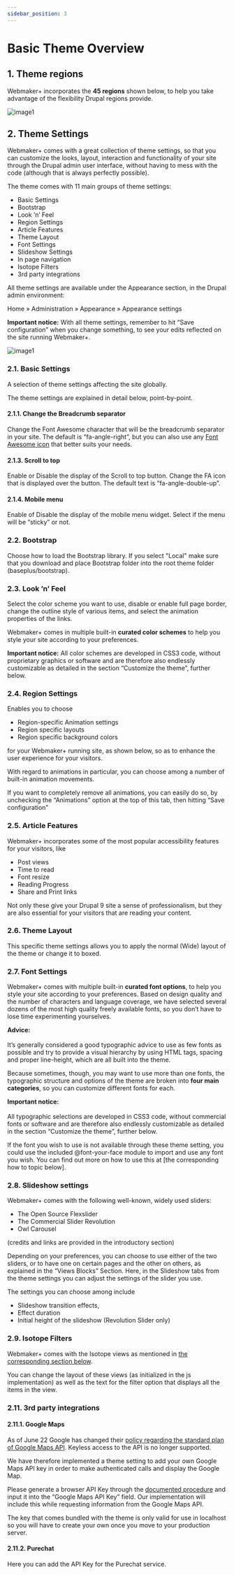 ```yaml
---
sidebar_position: 3
---
```



# Basic Theme Overview

## 1. Theme regions

Webmaker+ incorporates the **45 regions** shown below, to help you take advantage of the flexibility Drupal regions provide. 

![image1](../img/3.1_image1.png)

## 2. Theme Settings

Webmaker+ comes with a great collection of theme settings, so that you can customize the looks, layout, interaction and functionality of your site through the Drupal admin user interface, without having to mess with the code (although that is always perfectly possible). 

The theme comes with 11 main groups of theme settings: 
- Basic Settings
- Bootstrap
- Look ’n’ Feel
- Region Settings
- Article Features
- Theme Layout
- Font Settings
- Slideshow Settings
- In page navigation
- Isotope Filters
- 3rd party integrations

All theme settings are available under the Appearance section, in the Drupal admin environment: 

Home »  Administration »  Appearance »  Appearance settings

**Important notice:** 
With all theme settings, remember to hit “Save configuration” when you change something, to see your edits reflected on the site running Webmaker+.


![image1](../img/3.2_image1.png)



### 2.1. Basic Settings

A selection of theme settings affecting the site globally. 

The theme settings are explained in detail below, point-by-point.


#### 2.1.1. Change the Breadcrumb separator

Change the Font Awesome character that will be the breadcrumb separator in your site. The default is “fa-angle-right”, but you can also use any [Font Awesome icon](http://fontawesome.io/icons/) that better suits your needs. 



#### 2.1.3. Scroll to top

Enable or Disable the display of the Scroll to top button. 
Change the FA icon that is displayed over the button. The default text is “fa-angle-double-up”.



#### 2.1.4. Mobile menu

Enable of Disable the display of the mobile menu widget. Select if the menu will be “sticky” or not.


### 2.2. Bootstrap

Choose how to load the Bootstrap library. If you select "Local" make sure that you download and place Bootstrap folder into the root theme folder (baseplus/bootstrap).

### 2.3. Look ’n’ Feel

Select the color scheme you want to use, disable or enable full page border, change the outline style of various items, and select the animation properties of the links.

Webmaker+ comes in multiple built-in **curated color schemes** to help you style your site according to your preferences.

**Important notice:**
All color schemes are developed in CSS3 code, without proprietary graphics or software and are therefore also endlessly customizable as detailed in the section “Customize the theme”, further below. 

### 2.4. Region Settings

Enables you to choose 
- Region-specific Animation settings
- Region specific layouts
- Region specific background colors

for your Webmaker+ running site, as shown below, so as to enhance the user experience for your visitors.  

With regard to animations in particular, you can choose among a number of built-in animation movements.

If you want to completely remove all animations, you can easily do so, by unchecking the “Animations” option at the top of this tab, then hitting “Save configuration”

### 2.5. Article Features

Webmaker+ incorporates some of the most popular accessibility features for your visitors, like

- Post views
- Time to read
- Font resize
- Reading Progress
- Share and Print links

Not only these give your Drupal 9 site a sense of professionalism, but they are also essential for your visitors that are reading your content.

### 2.6. Theme Layout

This specific theme settings allows you to apply the normal (Wide) layout of the theme or change it to boxed.

### 2.7. Font Settings

Webmaker+ comes with multiple built-in **curated font options**, to help you style your site according to your preferences. Based on design quality and the number of characters and language coverage, we have selected several dozens of the most high quality freely available fonts, so you don’t have to lose time experimenting yourselves.  

**Advice:** <br></br>
It’s generally considered a good typographic advice to use as few fonts as possible and try to provide a visual hierarchy by using HTML tags, spacing and proper line-height, which are all built into the theme. 

Because sometimes, though, you may want to use more than one fonts, the typographic structure and options of the theme are broken into **four main categories**, so you can customize different fonts for each.

**Important notice:** <br></br>
All typographic selections are developed in CSS3 code, without commercial fonts or software and are therefore also endlessly customizable as detailed in the section “Customize the theme”, further below. 

If the font you wish to use is not available through these theme setting, you could use the included @font-your-face module to import and use any font you wish. You can find out more on how to use this at [the corresponding how to topic below].

### 2.8. Slideshow settings

Webmaker+ comes with the following well-known, widely used sliders:
- The Open Source Flexslider
- The Commercial Slider Revolution
- Owl Carousel

(credits and links are provided in the introductory section)

Depending on your preferences, you can choose to use either of the two sliders, or to have one on certain pages and the other on others, as explained in the “Views Blocks” Section. Here, in the Slideshow tabs from the theme settings you can adjust the settings of the slider you use. 

The settings you can choose among include

- Slideshow transition effects, 
- Effect duration
- Initial height of the slideshow (Revolution Slider only)

### 2.9. Isotope Filters

Webmaker+ comes with the Isotope views as mentioned in [the corresponding section below](../extra/views#1-isotope).

You can change the layout of these views (as initialized in the js implementation) as well as the text for the filter option that displays all the items in the view.

### 2.11. 3rd party integrations

#### 2.11.1. Google Maps

As of June 22 Google has changed their [policy regarding the standard plan of Google Maps API](http://googlegeodevelopers.blogspot.gr/2016/06/building-for-scale-updates-to-google.html). Keyless access to the API is no longer supported.

We have therefore implemented a theme setting to add your own Google Maps API key in order to make authenticated calls and display the Google Map.

Please generate a browser API Key through the [documented procedure](https://developers.google.com/maps/documentation/javascript/get-api-key) and input it into the “Google Maps API Key” field. Our implementation will include this while requesting information from the Google Maps API.

The key that comes bundled with the theme is only valid for use in localhost so you will have to create your own once you move to your production server.

#### 2.11.2. Purechat

Here you can add the API Key for the Purechat service.
